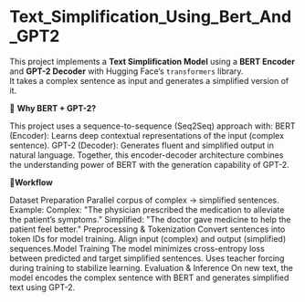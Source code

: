# Text_Simplification_Using_Bert_And_GPT2
This project implements a **Text Simplification Model** using a **BERT Encoder** and **GPT-2 Decoder** with Hugging Face’s `transformers` library.  
It takes a complex sentence as input and generates a simplified version of it.

🔹 **Why BERT + GPT-2?**

This project uses a sequence-to-sequence (Seq2Seq) approach with:
BERT (Encoder): Learns deep contextual representations of the input (complex sentence).
GPT-2 (Decoder): Generates fluent and simplified output in natural language.
Together, this encoder-decoder architecture combines the understanding power of BERT with the generation capability of GPT-2.

🔹**Workflow**

Dataset Preparation
Parallel corpus of complex → simplified sentences.
Example:
Complex: "The physician prescribed the medication to alleviate the patient’s symptoms."
Simplified: "The doctor gave medicine to help the patient feel better."
Preprocessing & Tokenization
Convert sentences into token IDs for model training.
Align input (complex) and output (simplified) sequences.Model Training
The model minimizes cross-entropy loss between predicted and target simplified sentences.
Uses teacher forcing during training to stabilize learning.
Evaluation & Inference
On new text, the model encodes the complex sentence with BERT and generates simplified text using GPT-2.

